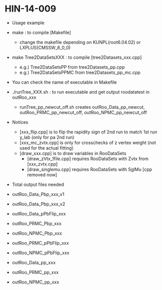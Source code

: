 # HIN-14-009
- Usage example
 - make : to compile [Makefile]
  	- change the makefile depending on KUNPL(root6.04.02) or LXPLUS(CMSSW_8_0_0)
 - make Tree2DataSetsXXX : to compile [tree2Datasets_xxx.cpp]
    - e.g.) Tree2DataSetsPP from tree2Datasets_pp.cpp
    - e.g.) Tree2DataSetsPPMC from tree2Datasets_pp_mc.cpp
  - You can check the name of executable in Makefile
 - ./runTree_XXX.sh : to run executable and get output roodatatest in outRoo_xxx
    - runTree_pp_newcut_off.sh creates outRoo_Data_pp_newcut, outRoo_PRMC_pp_newcut_off, outRoo_NPMC_pp_newcut_off

- Notices
  - [xxx_flip.cpp] is to flip the rapidity sign of 2nd run to match 1st run y_lab (only for pa 2nd run)
  - [xxx_mc_zvtx.cpp] is only for crosschecks of z vertex weight (not used for the actual fitting)
  - [draw_xxx.cpp] is to draw variables in RooDataSets
    - [draw_zVtx_1file.cpp] requires RooDataSets with Zvtx from [xxx_zvtx.cpp]
    - [draw_singlemu.cpp] requires RooDataSets with SglMu [cpp removed now]

- Total output files needed
 
 - outRoo_Data_Pbp_xxx_v1
 - outRoo_Data_Pbp_xxx_v2
 - outRoo_Data_pPbFlip_xxx
 - outRoo_PRMC_Pbp_xxx
 - outRoo_NPMC_Pbp_xxx
 - outRoo_PRMC_pPbFlip_xxx
 - outRoo_NPMC_pPbFlip_xxx 
 - outRoo_Data_pp_xxx 
 - outRoo_PRMC_pp_xxx
 - outRoo_NPMC_pp_xxx

